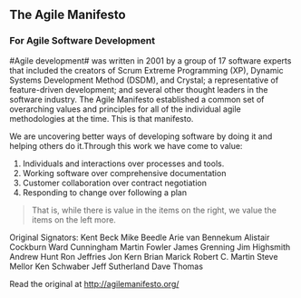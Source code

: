 ## The Agile Manifesto 
### For Agile Software Development

#Agile development# was written in 2001 by a group of 17 software experts that included the creators of Scrum Extreme Programming (XP), Dynamic Systems Development Method (DSDM), and Crystal; a representative of feature-driven development; and several other thought leaders in the software industry. The Agile Manifesto established a common set of overarching values and principles for all of the individual agile methodologies at the time. This is that manifesto.

We are uncovering better ways of developing software by doing it and helping others do it.Through this work we have come to value:

1. Individuals and interactions over processes and tools.
2. Working software over comprehensive documentation
3. Customer collaboration over contract negotiation
4. Responding to change over following a plan

> That is, while there is value in the items on the right, we value the items on the left more.



Original Signators: 
Kent Beck
Mike Beedle
Arie van Bennekum
Alistair Cockburn
Ward Cunningham
Martin Fowler
James Grenning
Jim Highsmith
Andrew Hunt
Ron Jeffries
Jon Kern
Brian Marick
Robert C. Martin
Steve Mellor
Ken Schwaber
Jeff Sutherland
Dave Thomas

Read the original at http://agilemanifesto.org/

